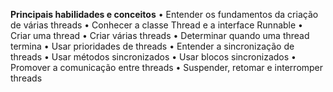 **Principais habilidades e conceitos**
• Entender os fundamentos da criação de várias threads
• Conhecer a classe Thread e a interface Runnable
• Criar uma thread
• Criar várias threads
• Determinar quando uma thread termina
• Usar prioridades de threads
• Entender a sincronização de threads
• Usar métodos sincronizados
• Usar blocos sincronizados
• Promover a comunicação entre threads
• Suspender, retomar e interromper threads